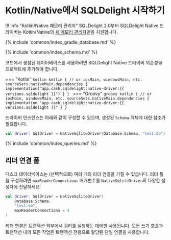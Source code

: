# Kotlin/Native에서 SQLDelight 시작하기

!!! info "Kotlin/Native 메모리 관리자"
    SQLDelight 2.0부터 SQLDelight Native 드라이버는 Kotlin/Native의 [새 메모리 관리자]만을 지원합니다.

{% include 'common/index_gradle_database.md' %}

{% include 'common/index_schema.md' %}

코드에서 생성된 데이터베이스를 사용하려면 SQLDelight Native 드라이버 의존성을 프로젝트에 추가해야 합니다.

=== "Kotlin"
    ```kotlin
    kotlin {
      // or iosMain, windowsMain, etc.
      sourceSets.nativeMain.dependencies {
        implementation("app.cash.sqldelight:native-driver:{{ versions.sqldelight }}")
      }
    }
    ```
=== "Groovy"
    ```groovy
    kotlin {
      // or iosMain, windowsMain, etc.
      sourceSets.nativeMain.dependencies {
        implementation "app.cash.sqldelight:native-driver:{{ versions.sqldelight }}"
      }
    }
    ```

드라이버 인스턴스는 아래와 같이 구성할 수 있으며, 생성된 `Schema` 객체에 대한 참조가 필요합니다.

```kotlin
val driver: SqlDriver = NativeSqliteDriver(Database.Schema, "test.db")
```

{% include 'common/index_queries.md' %}

## 리더 연결 풀

디스크 데이터베이스는 (선택적으로) 여러 개의 리더 연결을 가질 수 있습니다. 리더 풀을 구성하려면 `maxReaderConnections` 매개변수를 `NativeSqliteDriver`의 다양한 생성자에 전달하세요:

```kotlin
val driver: SqlDriver = NativeSqliteDriver(
    Database.Schema, 
    "test.db", 
    maxReaderConnections = 4
)
```

리더 연결은 트랜잭션 외부에서 쿼리를 실행하는 데에만 사용됩니다. 모든 쓰기 호출과 트랜잭션 내의 모든 작업은 트랜잭션 전용으로 할당된 단일 연결을 사용합니다.

[새 메모리 관리자]: https://kotlinlang.org/docs/native-memory-manager.html